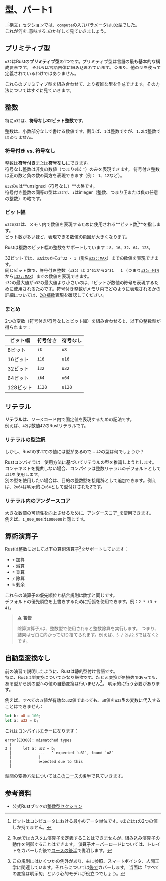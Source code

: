 # 型、パート1

[「構文」セクション](../01_intro/01_syntax.md)では、`compute`の入力パラメータは`u32`型でした。\
これが何を_意味する_のか詳しく見ていきましょう。

## プリミティブ型

`u32`はRustの**プリミティブ型**の1つです。プリミティブ型は言語の最も基本的な構成要素です。
それらは言語自体に組み込まれています。つまり、他の型を使って定義されているわけではありません。

これらのプリミティブ型を組み合わせて、より複雑な型を作成できます。その方法についてはすぐに見ていきます。

## 整数

特に`u32`は、**符号なし32ビット整数**です。

整数は、小数部分なしで書ける数値です。例えば、`1`は整数ですが、`1.2`は整数ではありません。

### 符号付き vs. 符号なし

整数は**符号付き**または**符号なし**にできます。\
符号なし整数は非負の数値（つまり`0`以上）のみを表現できます。
符号付き整数は正の数と負の数の両方を表現できます（例：`-1`、`12`など）。

`u32`の`u`は**unsigned（符号なし）**の略です。\
符号付き整数の同等の型は`i32`で、`i`はinteger（整数、つまり正または負の任意の整数）の略です。

### ビット幅

`u32`の`32`は、メモリ内で数値を表現するために使用される**ビット数[^bit]**を指します。\
ビット数が多いほど、表現できる数値の範囲が大きくなります。

Rustは複数のビット幅の整数をサポートしています：`8`、`16`、`32`、`64`、`128`。

32ビットでは、`u32`は`0`から`2^32 - 1`（別名[`u32::MAX`](https://doc.rust-lang.org/std/primitive.u32.html#associatedconstant.MAX)）までの数値を表現できます。\
同じビット数で、符号付き整数（`i32`）は`-2^31`から`2^31 - 1`
（つまり[`i32::MIN`](https://doc.rust-lang.org/std/primitive.i32.html#associatedconstant.MIN)
から[`i32::MAX`](https://doc.rust-lang.org/std/primitive.i32.html#associatedconstant.MAX)）までの数値を表現できます。\
`i32`の最大値が`u32`の最大値より小さいのは、1ビットが数値の符号を表現するために使用されるためです。符号付き整数がメモリ内でどのように表現されるかの詳細については、[2の補数](https://ja.wikipedia.org/wiki/2%E3%81%AE%E8%A3%9C%E6%95%B0)表現を確認してください。

### まとめ

2つの変数（符号付き/符号なしとビット幅）を組み合わせると、以下の整数型が得られます：

| ビット幅 | 符号付き | 符号なし |
| --------- | ------ | -------- |
| 8ビット   | `i8`   | `u8`     |
| 16ビット  | `i16`  | `u16`    |
| 32ビット  | `i32`  | `u32`    |
| 64ビット  | `i64`  | `u64`    |
| 128ビット | `i128` | `u128`   |

## リテラル

**リテラル**は、ソースコード内で固定値を表現するための記法です。\
例えば、`42`は数値42のRustリテラルです。

### リテラルの型注釈

しかし、Rustのすべての値には型があるので... `42`の型は何でしょうか？

Rustコンパイラは、使用方法に基づいてリテラルの型を推論しようとします。\
コンテキストを提供しない場合、コンパイラは整数リテラルのデフォルトとして`i32`を使用します。\
別の型を使用したい場合は、目的の整数型を接尾辞として追加できます。例えば、`2u64`は明示的に`u64`として型付けされた2です。

### リテラル内のアンダースコア

大きな数値の可読性を向上させるために、アンダースコア`_`を使用できます。\
例えば、`1_000_000`は`1000000`と同じです。

## 算術演算子

Rustは整数に対して以下の算術演算子[^traits]をサポートしています：

- `+` 加算
- `-` 減算
- `*` 乗算
- `/` 除算
- `%` 剰余

これらの演算子の優先順位と結合規則は数学と同じです。\
デフォルトの優先順位を上書きするために括弧を使用できます。例：`2 * (3 + 4)`。

> ⚠️ **警告**
>
> 除算演算子`/`は、整数型で使用されると整数除算を実行します。
> つまり、結果はゼロに向かって切り捨てられます。例えば、`5 / 2`は`2.5`ではなく`2`です。

## 自動型変換なし

前の演習で説明したように、Rustは静的型付け言語です。\
特に、Rustは型変換についてかなり厳格です。たとえ変換が無損失であっても、ある型から別の型への値の自動変換は行いません[^coercion]。
明示的に行う必要があります。

例えば、すべての`u8`値が有効な`u32`値であっても、`u8`値を`u32`型の変数に代入することはできません：

```rust
let b: u8 = 100;
let a: u32 = b;
```

これはコンパイルエラーになります：

```text
error[E0308]: mismatched types
  |
3 |     let a: u32 = b;
  |            ---   ^ expected `u32`, found `u8`
  |            |
  |            expected due to this
  |
```

型間の変換方法については[このコースの後半](../04_traits/09_from.md)で見ていきます。

## 参考資料

- 公式Rustブックの[整数型セクション](https://doc.rust-lang.org/book/ch03-02-data-types.html#integer-types)

[^bit]: ビットはコンピュータにおける最小のデータ単位です。`0`または`1`の2つの値しか持てません。

[^traits]: Rustではカスタム演算子を定義することはできませんが、組み込み演算子の動作を制御することはできます。
演算子オーバーロードについては、トレイトをカバーした後で[コースの後半](../04_traits/03_operator_overloading.md)で説明します。

[^coercion]: この規則にはいくつかの例外があり、主に参照、スマートポインタ、人間工学に関連しています。それらについては[後で](../04_traits/07_deref.md)カバーします。
当面は「すべての変換は明示的」という心的モデルが役立つでしょう。